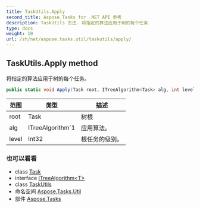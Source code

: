 ```yaml
---
title: TaskUtils.Apply
second_title: Aspose.Tasks for .NET API 参考
description: TaskUtils 方法. 将指定的算法应用于树的每个任务
type: docs
weight: 10
url: /zh/net/aspose.tasks.util/taskutils/apply/
---
```

## TaskUtils.Apply method

将指定的算法应用于树的每个任务。

```csharp
public static void Apply(Task root, ITreeAlgorithm<Task> alg, int level)
```

| 范围 | 类型 | 描述 |
| --- | --- | --- |
| root | Task | 树根 |
| alg | ITreeAlgorithm`1 | 应用算法。 |
| level | Int32 | 根任务的级别。 |

### 也可以看看

* class [Task](../../../aspose.tasks/task/)
* interface [ITreeAlgorithm&lt;T&gt;](../../itreealgorithm-1/)
* class [TaskUtils](../)
* 命名空间 [Aspose.Tasks.Util](../../taskutils/)
* 部件 [Aspose.Tasks](../../../)



